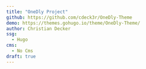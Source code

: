 ```yaml
---
title: "OneDly Project"
github: https://github.com/cdeck3r/OneDly-Theme
demo: https://themes.gohugo.io/theme/OneDly-Theme/
author: Christian Decker
ssg:
  - Hugo
cms:
  - No Cms
draft: true
---
```

